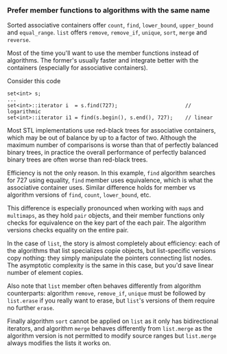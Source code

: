 ### Prefer member functions to algorithms with the same name

Sorted associative containers offer `count`, `find`, `lower_bound`, `upper_bound` and `equal_range`.
`list` offers `remove`, `remove_if`, `unique`, `sort`, `merge` and `reverse`.

Most of the time you'll want to use the member functions instead of algorithms.
The former's usually faster and integrate better with the containers (especially for associative containers).

Consider this code
```
set<int> s;
...
set<int>::iterator i  = s.find(727);                      // logarithmic
set<int>::iterator i1 = find(s.begin(), s.end(), 727);    // linear
```

Most STL implementations use red-black trees for associative containers, which may be out of balance by up to a factor of two.
Although the maximum number of comparisons is worse than that of perfectly balanced binary trees, in practice the overall performance of perfectly balanced binary trees are often worse than red-black trees.

Efficiency is not the only reason.
In this example, `find` algorithm searches for 727 using equality, `find` member uses equivalence, which is what the associative container uses.
Similar difference holds for member vs algorithm versions of `find`, `count`, `lower_bound`, etc.

This difference is especially pronounced when working with `map`s and `multimaps`, as they hold `pair` objects, and their member functions only checks for equivalence on the key part of the each pair.
The algorithm versions checks equality on the entire pair.

In the case of `list`, the story is almost completely about efficiency: each of the algorithms that list specializes copie objects, but list-specific versions copy nothing: they simply manipulate the pointers connecting list nodes.
The asymptotic complexity is the same in this case, but you'd save linear number of element copies.

Also note that `list` member often behaves differently from algorithm counterparts: algorithm `remove`, `remove_if`, `unique` must be followed by `list.erase` if you really want to erase, but `list`'s versions of them require no further `erase`.

Finally algorithm `sort` cannot be applied on `list` as it only has bidirectional iterators, and algorithm `merge` behaves differently from `list.merge` as the algorithm version is not permitted to modify source ranges but `list.merge` always modifies the lists it works on.
